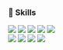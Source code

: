 
<p align="center">
   <h3>🎯 Skills </h3>
   <div>
      <!-- plastic, flat, flat-square, for-the-badge, social -->
      <img src="https://img.shields.io/badge/Javascript-F7DF1E?style=for-the-badge&logo=Javascript&logoColor=white"/>
      <img src="https://img.shields.io/badge/jQuery-0769AD?style=for-the-badge&logo=jQuery&logoColor=white"/>
      <img src="https://img.shields.io/badge/Scss-CC6699?style=for-the-badge&logo=Sass&logoColor=white"/>
      <img src="https://img.shields.io/badge/Vue.js-4FC08D?style=for-the-badge&logo=Vue.js&logoColor=white"/>
      <img src="https://img.shields.io/badge/Vue3-4FC08D?style=for-the-badge&logo=Vue.js&logoColor=white"/>
   </div>
   <div>
       <img src="https://img.shields.io/badge/React-61DAFB?style=for-the-badge&logo=React&logoColor=white"/>
      <img src="https://img.shields.io/badge/Typescript-3178C6?style=for-the-badge&logo=Typescript&logoColor=white"/>
      <img src="https://img.shields.io/badge/s3bucket-569A31?style=for-the-badge&logo=amazons3&logoColor=white"/>
      <img src="https://img.shields.io/badge/cloudfront-F38020?style=for-the-badge&logo=amazonwebservices&logoColor=white"/>
   </div>
<div>


<div align="center">
   
</div>
